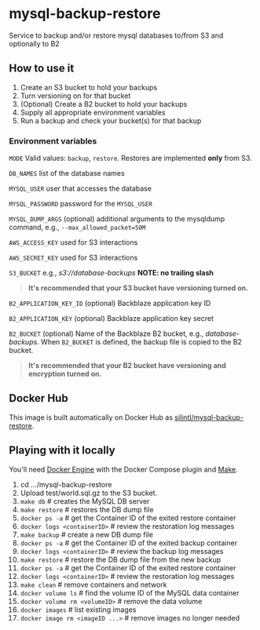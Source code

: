 # mysql-backup-restore
Service to backup and/or restore mysql databases to/from S3 and optionally to B2

## How to use it
1. Create an S3 bucket to hold your backups
2. Turn versioning on for that bucket
2. (Optional) Create a B2 bucket to hold your backups
3. Supply all appropriate environment variables
4. Run a backup and check your bucket(s) for that backup

### Environment variables
`MODE` Valid values: `backup`, `restore`. Restores are implemented **only** from S3.

`DB_NAMES` list of the database names

`MYSQL_USER` user that accesses the database

`MYSQL_PASSWORD` password for the `MYSQL_USER`

`MYSQL_DUMP_ARGS` (optional) additional arguments to the mysqldump command, e.g., `--max_allowed_packet=50M`

`AWS_ACCESS_KEY` used for S3 interactions

`AWS_SECRET_KEY` used for S3 interactions

`S3_BUCKET` e.g., _s3://database-backups_ **NOTE: no trailing slash**

>**It's recommended that your S3 bucket have versioning turned on.**

`B2_APPLICATION_KEY_ID` (optional) Backblaze application key ID

`B2_APPLICATION_KEY` (optional) Backblaze application key secret

`B2_BUCKET` (optional) Name of the Backblaze B2 bucket, e.g., _database-backups_. When `B2_BUCKET` is defined, the backup file is copied to the B2 bucket.

>**It's recommended that your B2 bucket have versioning and encryption turned on.**

## Docker Hub
This image is built automatically on Docker Hub as [silintl/mysql-backup-restore](https://hub.docker.com/r/silintl/mysql-backup-restore/).

## Playing with it locally
You'll need [Docker Engine](https://docs.docker.com/engine/) with the Docker Compose plugin and [Make](https://www.gnu.org/software/make/).

1. cd .../mysql-backup-restore
3. Upload test/world.sql.gz to the S3 bucket.
4. `make db`  # creates the MySQL DB server
5. `make restore`  # restores the DB dump file
6. `docker ps -a`  # get the Container ID of the exited restore container
7. `docker logs <containerID>`  # review the restoration log messages
8. `make backup`  # create a new DB dump file
9. `docker ps -a`  # get the Container ID of the exited backup container
10. `docker logs <containerID>`  # review the backup log messages
11. `make restore`  # restore the DB dump file from the new backup
12. `docker ps -a`  # get the Container ID of the exited restore container
13. `docker logs <containerID>`  # review the restoration log messages
14. `make clean`  # remove containers and network
15. `docker volume ls`  # find the volume ID of the MySQL data container
16. `docker volume rm <volumeID>`  # remove the data volume
17. `docker images`  # list existing images
18. `docker image rm <imageID ...>`  # remove images no longer needed
